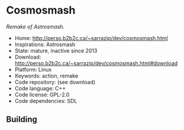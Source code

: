 # Cosmosmash

_Remake of Astrosmash._

- Home: http://perso.b2b2c.ca/~sarrazip/dev/cosmosmash.html
- Inspirations: Astrosmash
- State: mature, inactive since 2013
- Download: http://perso.b2b2c.ca/~sarrazip/dev/cosmosmash.html#download
- Platform: Linux
- Keywords: action, remake
- Code repository: (see download)
- Code language: C++
- Code license: GPL-2.0
- Code dependencies: SDL

## Building
